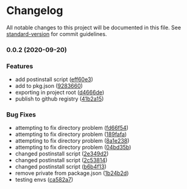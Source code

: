 # Changelog

All notable changes to this project will be documented in this file. See [standard-version](https://github.com/conventional-changelog/standard-version) for commit guidelines.

### 0.0.2 (2020-09-20)


### Features

* add postinstall script ([eff60e3](https://github.com/yggni/enigma/commit/eff60e345246c3a4786717b8e52c9089205787ab))
* add to pkg.json ([9283660](https://github.com/yggni/enigma/commit/92836609939453698924ccc017568e0b4da0eb5f))
* exporting in project root ([d4666de](https://github.com/yggni/enigma/commit/d4666de4d582a4569bf51e02aa72fd9f361d4a42))
* publish to github registry ([41b2a15](https://github.com/yggni/enigma/commit/41b2a1579409c2b14ce2f1ef64c6a0be03d4ff1b))


### Bug Fixes

* attempting to fix directory problem ([fd66f54](https://github.com/yggni/enigma/commit/fd66f5417f914eeef1ff36e403a3adbbf4712bfe))
* attempting to fix directory problem ([189fafa](https://github.com/yggni/enigma/commit/189fafaf946faa6061c932f2bd25cd5e244e4505))
* attempting to fix directory problem ([8a1e238](https://github.com/yggni/enigma/commit/8a1e238ad95082b1b6d43df807b4232a37595f71))
* attempting to fix directory problem ([04bd35b](https://github.com/yggni/enigma/commit/04bd35b95072889fe850c8b8f0ebc71ffeb3d3f9))
* changed postinstall script ([2e349d2](https://github.com/yggni/enigma/commit/2e349d271b7b5d835556d06d399f7e657ce64e44))
* changed postinstall script ([2c53814](https://github.com/yggni/enigma/commit/2c53814c9a2af4a04a817164db2f5a6e122870b8))
* changed postinstall script ([b6b4f13](https://github.com/yggni/enigma/commit/b6b4f131cb67a367577636650ec902bb09355de4))
* remove private from package.json ([1b24b2d](https://github.com/yggni/enigma/commit/1b24b2d3816ee0670fa0343f1330df642b4541ea))
* testing envs ([ca582a7](https://github.com/yggni/enigma/commit/ca582a7c9b901b12576c2c59badb310db1769648))
